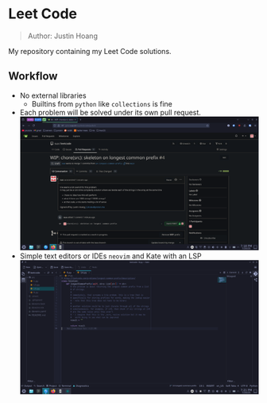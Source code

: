 # Leet Code

> Author: Justin Hoang

My repository containing my Leet Code solutions.

## Workflow

- No external libraries
  - Builtins from `python` like `collections` is fine
- Each problem will be solved under its own pull request.
  ![PR example](./public/Screenshot_20250720_191801.png)
- Simple text editors or IDEs `neovim` and Kate with an LSP
  ![Kate text editor](./public/Screenshot_20250720_192153.png)
